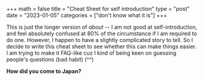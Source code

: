 +++
math = false 
title = "Cheat Sheet for self introduction"
type = "post"
date = "2023-01-05"
categories = ["don't know what it is"]
+++

This is just the longer version of *about* -- I am not good at self-introduction, and feel absolutely confused at 80% of the circumstance if I am required to do one. However, I happen to have a slightly complicated story to tell. So I decide to write this cheat sheet to see whether this can make things easier. I am trying to make it FAQ-like cuz I kind of being keen on guessing people's questions (bad habit) (^^)

**How did you come to Japan?**